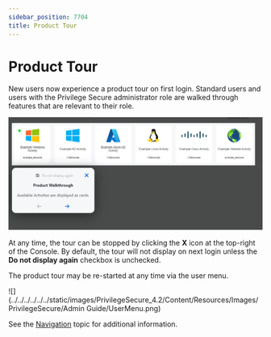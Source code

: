 ```yaml
---
sidebar_position: 7704
title: Product Tour
---
```


# Product Tour

New users now experience a product tour on first login. Standard users and users with the Privilege Secure administrator role are walked through features that are relevant to their role.

![](../../../../../../static/images/PrivilegeSecure_4.2/Content/Resources/Images/PrivilegeSecure/AccessManagement/Admin/Navigation/ProductTour.png)

At any time, the tour can be stopped by clicking the **X** icon at the top-right of the Console. By default, the tour will not display on next login unless the **Do not display again** checkbox is unchecked.

The product tour may be re-started at any time via the user menu.

![](../../../../../../static/images/PrivilegeSecure_4.2/Content/Resources/Images/PrivilegeSecure/Admin Guide/UserMenu.png)

See the [Navigation](Navigation "Navigation") topic for additional information.